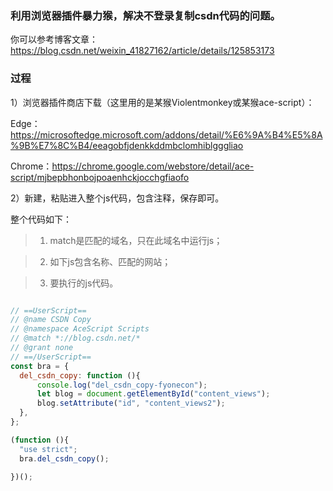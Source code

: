 ### 利用浏览器插件暴力猴，解决不登录复制csdn代码的问题。

你可以参考博客文章：https://blog.csdn.net/weixin_41827162/article/details/125853173

### 过程
1）浏览器插件商店下载（这里用的是某猴Violentmonkey或某猴ace-script）：

Edge：https://microsoftedge.microsoft.com/addons/detail/%E6%9A%B4%E5%8A%9B%E7%8C%B4/eeagobfjdenkkddmbclomhiblgggliao

Chrome：https://chrome.google.com/webstore/detail/ace-script/mjbepbhonbojpoaenhckjocchgfiaofo

2）新建，粘贴进入整个js代码，包含注释，保存即可。

整个代码如下：

> 1. match是匹配的域名，只在此域名中运行js；

> 2. 如下js包含名称、匹配的网站；

> 3. 要执行的js代码。

```javascript

// ==UserScript==
// @name CSDN Copy
// @namespace AceScript Scripts
// @match *://blog.csdn.net/*
// @grant none
// ==/UserScript==
const bra = {
  del_csdn_copy: function (){
      console.log("del_csdn_copy-fyonecon");
      let blog = document.getElementById("content_views");
      blog.setAttribute("id", "content_views2");
  },
};

(function (){
  "use strict";
  bra.del_csdn_copy();

})();

```

